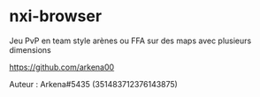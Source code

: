# nxi-browser

Jeu PvP en team style arènes ou FFA sur des maps avec plusieurs dimensions

https://github.com/arkena00

Auteur : Arkena#5435 (351483712376143875)  
